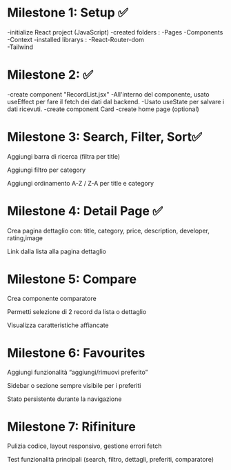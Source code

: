 # Milestone 1: Setup ✅
-initialize React project (JavaScript)
-created folders : 
        -Pages
        -Components
        -Context
-installed librarys  : 
        -React-Router-dom   
        -Tailwind 
# Milestone 2:  ✅
-create component "RecordList.jsx" 
        -All'interno del componente, usato useEffect per fare il fetch dei dati dal backend.
        -Usato useState per salvare i dati ricevuti.
-create component Card 
-create home page (optional)

# Milestone 3: Search, Filter, Sort✅
Aggiungi barra di ricerca (filtra per title)

Aggiungi filtro per category 

Aggiungi ordinamento A-Z / Z-A per title e category

 # Milestone 4: Detail Page ✅
Crea pagina dettaglio con: title, category, price, description, developer, rating,image

Link dalla lista alla pagina dettaglio

# Milestone 5: Compare
Crea componente comparatore

Permetti selezione di 2 record da lista o dettaglio

Visualizza caratteristiche affiancate

# Milestone 6: Favourites
Aggiungi funzionalità “aggiungi/rimuovi preferito”

Sidebar o sezione sempre visibile per i preferiti

Stato persistente durante la navigazione

# Milestone 7: Rifiniture
Pulizia codice, layout responsivo, gestione errori fetch

Test funzionalità principali (search, filtro, dettagli, preferiti, comparatore)